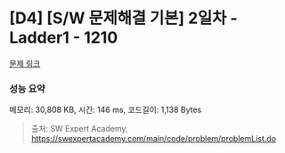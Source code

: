 # [D4] [S/W 문제해결 기본] 2일차 - Ladder1 - 1210 

[문제 링크](https://swexpertacademy.com/main/code/problem/problemDetail.do?contestProbId=AV14ABYKADACFAYh) 

### 성능 요약

메모리: 30,808 KB, 시간: 146 ms, 코드길이: 1,138 Bytes



> 출처: SW Expert Academy, https://swexpertacademy.com/main/code/problem/problemList.do